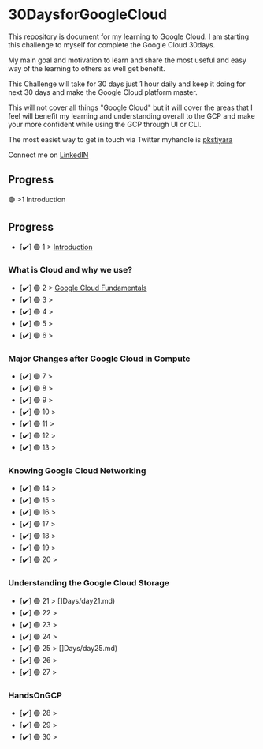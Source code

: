 # 30DaysforGoogleCloud
This repository is document for my learning to Google Cloud.
I am starting this challenge to myself for complete the Google Cloud 30days.

My main goal and motivation to learn and share the most useful and easy way of the learning to others as well get benefit. 


This Challenge will take for 30 days just 1 hour daily and keep it doing for next 30 days and make the Google Cloud platform master.

This will not cover all things "Google Cloud" but it will cover the areas that I feel will benefit my learning and understanding overall to the GCP and make your more confident while using the GCP through UI or CLI.


The most easiet way to get in touch via Twitter myhandle is [pkstiyara](https://twitter.com/pkstiyara)

Connect me on [LinkedIN](https://www.linkedin.com/in/pkstiyara/)


## Progress


:green_circle: >1 Introduction

## Progress

- [✔️] :green_circle:  1 > [Introduction](Days/day01.md)

### What is Cloud and why we use?

- [✔️] :green_circle:  2 > [Google Cloud Fundamentals](Days/day02.md)
- [✔️] :green_circle:  3 > [](Days/day03.md)
- [✔️] :green_circle:  4 > [](Days/day04.md)
- [✔️] :green_circle:  5 > [](Days/day05.md)
- [✔️] :green_circle:  6 > [](Days/day06.md)

### Major Changes after Google Cloud in Compute

- [✔️] :green_circle:  7 > [](Days/day07.md)
- [✔️] :green_circle:  8 > [](Days/day08.md)
- [✔️] :green_circle:  9 > [](Days/day09.md)
- [✔️] :green_circle:  10 > [](Days/day10.md)
- [✔️] :green_circle:  11 > [](Days/day11.md)
- [✔️] :green_circle:  12 > [](Days/day12.md)
- [✔️] :green_circle:  13 > [](Days/day13.md)

### Knowing Google Cloud Networking

- [✔️] :green_circle:  14 > [](Days/day14.md)
- [✔️] :green_circle:  15 > [](Days/day15.md)
- [✔️] :green_circle:  16 > [](Days/day16.md)
- [✔️] :green_circle:  17 > [](Days/day17.md)
- [✔️] :green_circle:  18 > [](Days/day18.md)
- [✔️] :green_circle:  19 > [](Days/day19.md)
- [✔️] :green_circle:  20 > [](Days/day20.md)

### Understanding the Google Cloud Storage

- [✔️] :green_circle:  21 > []Days/day21.md)
- [✔️] :green_circle:  22 > [](Days/day22.md)
- [✔️] :green_circle:  23 > [](Days/day23.md)
- [✔️] :green_circle:  24 > [](Days/day24.md)
- [✔️] :green_circle:  25 > []Days/day25.md)
- [✔️] :green_circle:  26 > [](Days/day26.md)
- [✔️] :green_circle:  27 > [](Days/day27.md)

### HandsOnGCP

- [✔️] :green_circle:  28 > [](Days/day28.md)
- [✔️] :green_circle:  29 > [](Days/day29.md)
- [✔️] :green_circle:  30 > [](Days/day30.md)